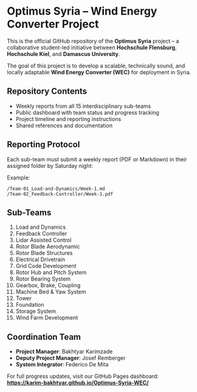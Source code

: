 # Optimus Syria – Wind Energy Converter Project

This is the official GitHub repository of the **Optimus Syria** project – a collaborative student-led initiative between **Hochschule Flensburg**, **Hochschule Kiel**, and **Damascus University**.

The goal of this project is to develop a scalable, technically sound, and locally adaptable **Wind Energy Converter (WEC)** for deployment in Syria.

## Repository Contents

- Weekly reports from all 15 interdisciplinary sub-teams
- Public dashboard with team status and progress tracking
- Project timeline and reporting instructions
- Shared references and documentation

## Reporting Protocol

Each sub-team must submit a weekly report (PDF or Markdown) in their assigned folder by Saturday night:

Example:
```
/Team-01_Load-and-Dynamics/Week-1.md
/Team-02_Feedback-Controller/Week-1.pdf
```

## Sub-Teams

1. Load and Dynamics  
2. Feedback Controller  
3. Lidar Assisted Control  
4. Rotor Blade Aerodynamic  
5. Rotor Blade Structures  
6. Electrical Drivetrain  
7. Grid Code Development  
8. Rotor Hub and Pitch System  
9. Rotor Bearing System  
10. Gearbox, Brake, Coupling  
11. Machine Bed & Yaw System  
12. Tower  
13. Foundation  
14. Storage System  
15. Wind Farm Development

## Coordination Team

- **Project Manager**: Bakhtyar Karimzade  
- **Deputy Project Manager**: Josef Remberger  
- **System Integrator**: Federico De Mita

For full progress updates, visit our GitHub Pages dashboard:  
**https://karim-bakhtyar.github.io/Optimus-Syria-WEC/**

